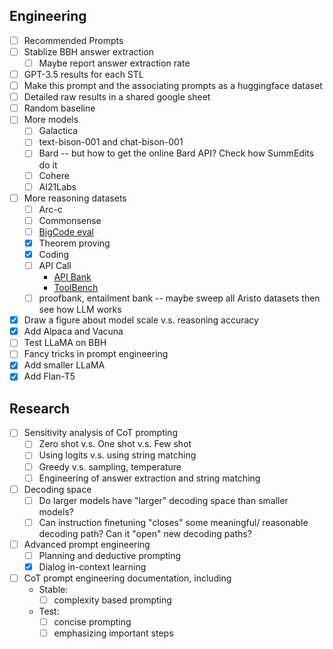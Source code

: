## Engineering 
* [ ] Recommended Prompts
* [ ] Stablize BBH answer extraction
  * [ ] Maybe report answer extraction rate 
* [ ] GPT-3.5 results for each STL 
* [ ] Make this prompt and the associating prompts as a huggingface dataset
* [ ] Detailed raw results in a shared google sheet
* [ ] Random baseline
* [ ] More models
  * [ ] Galactica
  * [ ] text-bison-001 and chat-bison-001
  * [ ] Bard -- but how to get the online Bard API? Check how SummEdits do it 
  * [ ] Cohere
  * [ ] AI21Labs
* [ ] More reasoning datasets
  * [ ] Arc-c
  * [ ] Commonsense
  * [ ] [BigCode eval](https://github.com/bigcode-project/bigcode-evaluation-harness)
  * [x] Theorem proving 
  * [x] Coding 
  * [ ] API Call
    * [API Bank](https://github.com/AlibabaResearch/DAMO-ConvAI/tree/main/api-bank)
    * [ToolBench](https://github.com/OpenBMB/ToolBench)
  * [ ] proofbank, entailment bank -- maybe sweep all Aristo datasets then see how LLM works 
* [x] Draw a figure about model scale v.s. reasoning accuracy 
* [x] Add Alpaca and Vacuna 
* [ ] Test LLaMA on BBH
* [ ] Fancy tricks in prompt engineering 
* [x] Add smaller LLaMA
* [x] Add Flan-T5

## Research
* [ ] Sensitivity analysis of CoT prompting
  * [ ] Zero shot v.s. One shot v.s. Few shot
  * [ ] Using logits v.s. using string matching 
  * [ ] Greedy v.s. sampling, temperature 
  * [ ] Engineering of answer extraction and string matching 
* [ ] Decoding space 
  * [ ] Do larger models have "larger" decoding space than smaller models? 
  * [ ] Can instruction finetuning "closes" some meaningful/ reasonable decoding path? Can it "open" new decoding paths? 
* [ ] Advanced prompt engineering
  * [ ] Planning and deductive prompting 
  * [x] Dialog in-context learning
* [ ] CoT prompt engineering documentation, including 
  * Stable: 
    * [ ] complexity based prompting
  * Test: 
    * [ ] concise prompting
    * [ ] emphasizing important steps 